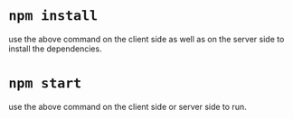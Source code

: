 # `npm install`
use the above command on the client side as well as on the server side to install the dependencies.

# `npm start`
use the above command on the client side or server side to run.